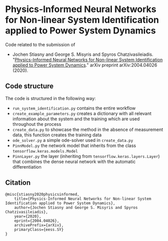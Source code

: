 # Physics-Informed Neural Networks for Non-linear System Identification applied to Power System Dynamics

Code related to the submission of
- Jochen Stiasny and George S. Misyris and Spyros Chatzivasileiadis. "[Physics-Informed Neural Networks for Non-linear System Identification applied to Power System Dynamics](https://arxiv.org/abs/2004.04026)." arXiv preprint arXiv:2004.04026 (2020).


##  Code structure
The code is structured in the following way:
- `run_system_identification.py` contains the entire workflow
- `create_example_parameters.py` creates a dictionary with all relevant information about the system and the training which are used throughout the process
- `create_data.py` to showcase the method in the absence of measurement data, this function creates the training data
- `ode_solver.py` a simple ode-solver used in `create_data.py`
- `PinnModel.py` the network model that inherits from the class `tensorflow.keras.models.Model`
- `PinnLayer.py` the layer (inheriting from `tensorflow.keras.layers.Layer`) that combines the dense neural network with the automatic differentiation

## Citation

    @misc{stiasny2020physicsinformed,
        title={Physics-Informed Neural Networks for Non-linear System Identification applied to Power System Dynamics},
        author={Jochen Stiasny and George S. Misyris and Spyros Chatzivasileiadis},
        year={2020},
        eprint={2004.04026},
        archivePrefix={arXiv},
        primaryClass={eess.SY}
    }
